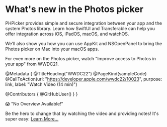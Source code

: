 # What's new in the Photos picker

PHPicker provides simple and secure integration between your app and the system Photos library. Learn how SwiftUI and Transferable can help you offer integration across iOS, iPadOS, macOS, and watchOS.

We’ll also show you how you can use AppKit and NSOpenPanel to bring the Photos picker on Mac into your macOS apps.

For even more on the Photos picker, watch "Improve access to Photos in your app" from WWDC21.

@Metadata {
   @TitleHeading("WWDC22")
   @PageKind(sampleCode)
   @CallToAction(url: "https://developer.apple.com/wwdc22/10023", purpose: link, label: "Watch Video (14 min)")

   @Contributors {
      @GitHubUser(<replace this with your GitHub handle>)
   }
}

😱 "No Overview Available!"

Be the hero to change that by watching the video and providing notes! It's super easy:
 [Learn More…](https://wwdcnotes.github.io/WWDCNotes/documentation/wwdcnotes/contributing)
